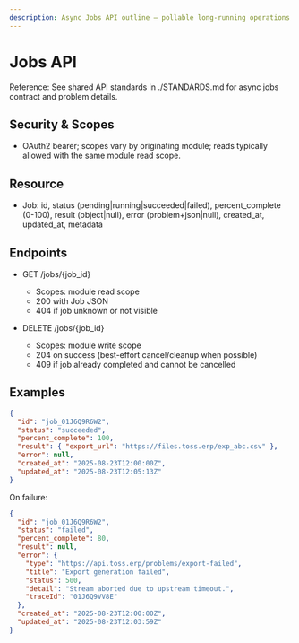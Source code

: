```yaml
---
description: Async Jobs API outline — pollable long-running operations per STANDARDS
---
```


# Jobs API

Reference: See shared API standards in ./STANDARDS.md for async jobs contract and problem details.

## Security & Scopes
- OAuth2 bearer; scopes vary by originating module; reads typically allowed with the same module read scope.

## Resource
- Job: id, status (pending|running|succeeded|failed), percent_complete (0-100), result (object|null), error (problem+json|null), created_at, updated_at, metadata

## Endpoints
- GET /jobs/{job_id}
  - Scopes: module read scope
  - 200 with Job JSON
  - 404 if job unknown or not visible

- DELETE /jobs/{job_id}
  - Scopes: module write scope
  - 204 on success (best-effort cancel/cleanup when possible)
  - 409 if job already completed and cannot be cancelled

## Examples
```json
{
  "id": "job_01J6Q9R6W2",
  "status": "succeeded",
  "percent_complete": 100,
  "result": { "export_url": "https://files.toss.erp/exp_abc.csv" },
  "error": null,
  "created_at": "2025-08-23T12:00:00Z",
  "updated_at": "2025-08-23T12:05:13Z"
}
```

On failure:
```json
{
  "id": "job_01J6Q9R6W2",
  "status": "failed",
  "percent_complete": 80,
  "result": null,
  "error": {
    "type": "https://api.toss.erp/problems/export-failed",
    "title": "Export generation failed",
    "status": 500,
    "detail": "Stream aborted due to upstream timeout.",
    "traceId": "01J6Q9VV8E"
  },
  "created_at": "2025-08-23T12:00:00Z",
  "updated_at": "2025-08-23T12:03:59Z"
}
```
